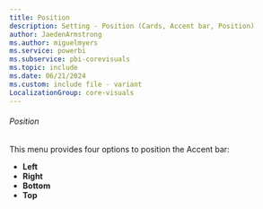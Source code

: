 ```yaml
---
title: Position
description: Setting - Position (Cards, Accent bar, Position)
author: JaedenArmstrong
ms.author: miguelmyers
ms.service: powerbi
ms.subservice: pbi-corevisuals
ms.topic: include
ms.date: 06/21/2024
ms.custom: include file - variant
LocalizationGroup: core-visuals
---
```

###### Position

This menu provides four options to position the Accent bar:
- **Left**
- **Right**
- **Bottom**
- **Top**
